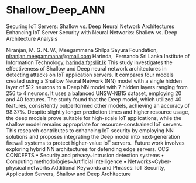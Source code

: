 # Shallow_Deep_ANN

Securing IoT Servers: Shallow vs. Deep Neural Network Architectures 
Enhancing IoT Server Security with Neural Networks: Shallow vs. Deep Architecture Analysis

Niranjan, M. G. N. W., Meegammana
Shilpa Sayura Foundation, niranjan.meegammana@gmail.com
Harinda,  Fernando
Sri Lanka Institute of Information Technology, harinda.f@sliit.lk
This study investigates the effectiveness of Shallow and Deep neural network architectures in detecting attacks on IoT application servers. It compares four models created using a Shallow Neural Network (NN) model with a single hidden layer of 512 neurons to a Deep NN model with 7 hidden layers ranging from 256 to 4 neurons. It uses a balanced UNSW-NB15 dataset, employing 20 and 40 features. The study found that the Deep model, which utilized 40 features, consistently outperformed other models, achieving an accuracy of 98.37%. Despite slightly longer prediction times and higher resource usage, the deep models prove suitable for high-scale IoT applications, while the shallow model remains appropriate for resource-constrained IoT servers. This research contributes to enhancing IoT security by employing  NN solutions and proposes integrating the Deep model into next-generation firewall systems to protect higher-value IoT servers.  Future work involves exploring hybrid NN architectures for defending edge servers.
CCS CONCEPTS • Security and privacy~Intrusion detection systems • Computing methodologies~Artificial intelligence • Networks~Cyber-physical networks
Additional Keywords and Phrases: IoT Security, Application Servers, Shallow and Deep Architecture

